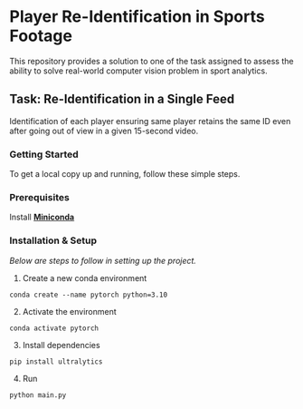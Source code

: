 # Player Re-Identification in Sports Footage

This repository provides a solution to one of the task assigned to assess the ability to solve real-world computer vision problem in sport analytics. 

## Task: Re-Identification in a Single Feed

Identification of each player ensuring same player retains the same ID even after going out of view in a given 15-second video.

### Getting Started

To get a local copy up and running, follow these simple steps.

### Prerequisites

Install [**Miniconda**](https://www.anaconda.com/docs/getting-started/miniconda/install)

### Installation & Setup

_Below are steps to follow in setting up the project._

1. Create a new conda environment
```
conda create --name pytorch python=3.10
```
2. Activate the environment
```
conda activate pytorch
```
3. Install dependencies
```
pip install ultralytics
```
4. Run
```
python main.py
```